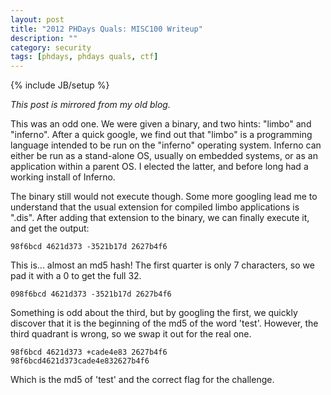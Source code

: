 ```yaml
---
layout: post
title: "2012 PHDays Quals: MISC100 Writeup"
description: ""
category: security
tags: [phdays, phdays quals, ctf]
---
```

{% include JB/setup %}

*This post is mirrored from my old blog.*

This was an odd one. We were given a binary, and two hints: "limbo" and "inferno". After a quick google, we find out that "limbo" is a programming language intended to be run on the "inferno" operating system. Inferno can either be run as a stand-alone OS, usually on embedded systems, or as an application within a parent OS. I elected the latter, and before long had a working install of Inferno.

The binary still would not execute though. Some more googling lead me to understand that the usual extension for compiled limbo applications is ".dis". After adding that extension to the binary, we can finally execute it, and get the output:

	98f6bcd 4621d373 -3521b17d 2627b4f6

This is... almost an md5 hash! The first quarter is only 7 characters, so we pad it with a 0 to get the full 32.

	098f6bcd 4621d373 -3521b17d 2627b4f6

Something is odd about the third, but by googling the first, we quickly discover that it is the beginning of the md5 of the word 'test'. However, the third quadrant is wrong, so we swap it out for the real one.

	98f6bcd 4621d373 +cade4e83 2627b4f6
	98f6bcd4621d373cade4e832627b4f6

Which is the md5 of 'test' and the correct flag for the challenge.
